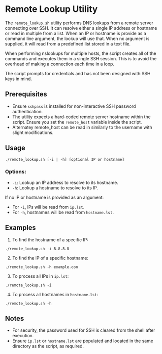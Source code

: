 # Remote Lookup Utility

The `remote_lookup.sh` utility performs DNS lookups from a remote server connecting over SSH. It can resolve either a single IP address or hostname or read in multiple from a list. When an IP or hostname is provide as a command line argument, the lookup will use that. When no argument is supplied, it will read from a predefined list stored in a text file.

When performing nslookups for multiple hosts, the script creates all of the commands and executes them in a single SSH session. This is to avoid the overhead of making a connection each time in a loop.

The script prompts for credentials and has not been designed with SSH keys in mind.

## Prerequisites

- Ensure `sshpass` is installed for non-interactive SSH password authentication.
- The utility expects a hard-coded remote server hostname within the script. Ensure you set the `remote_host` variable inside the script.
- Alternatey remote_host can be read in similarly to the username with slight modifications.

## Usage

```
./remote_lookup.sh [-i | -h] [optional IP or hostname]
```

### Options:
- `-i`: Lookup an IP address to resolve to its hostname. 
- `-h`: Lookup a hostname to resolve to its IP.

If no IP or hostname is provided as an argument:
- For `-i`, IPs will be read from `ip.lst`.
- For `-h`, hostnames will be read from `hostname.lst`.

## Examples

1. To find the hostname of a specific IP:
```
./remote_lookup.sh -i 8.8.8.8
```

2. To find the IP of a specific hostname:
```
./remote_lookup.sh -h example.com
```

3. To process all IPs in `ip.lst`:
```
./remote_lookup.sh -i
```

4. To process all hostnames in `hostname.lst`:
```
./remote_lookup.sh -h
```

## Notes

- For security, the password used for SSH is cleared from the shell after execution.
- Ensure `ip.lst` or `hostname.lst` are populated and located in the same directory as the script, as required.
